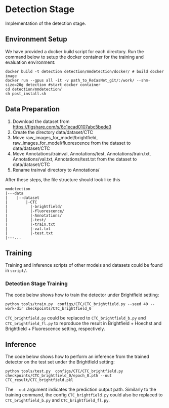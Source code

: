 # Detection Stage

Implementation of the detection stage.

## Environment Setup
We have provided a docker build script for each directory. Run the command below to setup the docker container for the training and evaluation environment:

```
docker build -t detection detection/mmdetection/docker/ # build docker image
docker run --gpus all -it -v path_to_ReCasNet_git/:/work/ --shm-size=20g detection #start docker container
cd detection/mmdetection/
sh post_install.sh
```

## Data Preparation

1. Download the dataset from  https://figshare.com/s/6c1ecad0107abc5bede3
2. Create the directory data/dataset/CTC
3. Move raw_images_for_model/brightfield, raw_images_for_model/fluorescence from the dataset to data/dataset/CTC
4. Move Annotations/trainval, Annotations/test, Annotations/train.txt, Annotations/val.txt, Annotations/test.txt from the dataset to data/dataset/CTC
5. Rename trainval directory to Annotations/

After these steps, the file structure should look like this

```
mmdetection
|---data
|    |--dataset
|        |-CTC
|          |-brightfield/
|          |-fluorescence/
|          |-Annotations/
|          |-test/
|          |-train.txt
|          |-val.txt
|          |-test.txt
|---...
```


## Training

Training and inference scripts of other models and datasets could be found in `script/`.

### Detection Stage Training

The code below shows how to train the detector under Brightfield setting:
```
python tools/train.py  configs/CTC/CTC_brightfield.py --seed 40 --work-dir checkpoints/CTC_brightfield_0
```

`CTC_brightfield.py` could be replaced to `CTC_brightfield_b.py` and `CTC_brightfield_fl.py` to reproduce the result in Brightfield + Hoechst and Brightfield + Fluorescence setting, respectively.

## Inference
The code below shows how to perform an inference from the trained detector on the test set under the Brightfield setting:
```
python tools/test.py  configs/CTC/CTC_brightfield.py checkpoints/CTC_brightfield_0/epoch_8.pth --out CTC_result/CTC_brightfield.pkl
```
The `--out` argument indicates the prediction output path. Similarly to the training command, the config `CTC_brightfield.py` could also be replaced to `CTC_brightfield_b.py` and `CTC_brightfield_fl.py`.
